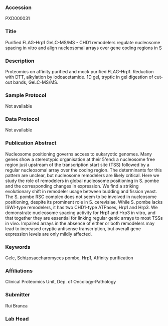 ### Accession
PXD000031

### Title
Purified FLAG-Hrp1 GeLC-MS/MS -  CHD1 remodelers regulate nucleosome spacing in vitro and align nucleosomal arrays over gene coding regions in S

### Description
Proteomics on affinity purified and mock purified FLAG-Hrp1. Reduction with DTT, alkylation by iodoacetamide. 1D gel, tryptic in gel digestion of cut-out bands, GeLC-MS/MS.

### Sample Protocol
Not available

### Data Protocol
Not available

### Publication Abstract
Nucleosome positioning governs access to eukaryotic genomes. Many genes show a stereotypic organisation at their 5'end: a nucleosome free region just upstream of the transcription start site (TSS) followed by a regular nucleosomal array over the coding region. The determinants for this pattern are unclear, but nucleosome remodelers are likely critical. Here we study the role of remodelers in global nucleosome positioning in S. pombe and the corresponding changes in expression. We find a striking evolutionary shift in remodeler usage between budding and fission yeast. The S. pombe RSC complex does not seem to be involved in nucleosome positioning, despite its prominent role in S. cerevisiae. While S. pombe lacks ISWI-type remodelers, it has two CHD1-type ATPases, Hrp1 and Hrp3. We demonstrate nucleosome spacing activity for Hrp1 and Hrp3 in vitro, and that together they are essential for linking regular genic arrays to most TSSs in vivo. Impaired arrays in the absence of either or both remodelers may lead to increased cryptic antisense transcription, but overall gene expression levels are only mildly affected.

### Keywords
Gelc, Schizosaccharomyces pombe, Hrp1, Affinity purification

### Affiliations
Clinical Proteomics Unit, Dep. of Oncology-Pathology

### Submitter
Rui Branca

### Lab Head


